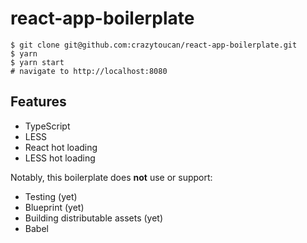 # react-app-boilerplate

```
$ git clone git@github.com:crazytoucan/react-app-boilerplate.git
$ yarn
$ yarn start
# navigate to http://localhost:8080
```

## Features

- TypeScript
- LESS
- React hot loading
- LESS hot loading

Notably, this boilerplate does **not** use or support:

- Testing (yet)
- Blueprint (yet)
- Building distributable assets (yet)
- Babel
